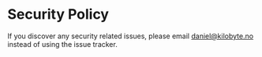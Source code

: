 # Security Policy

If you discover any security related issues, please email daniel@kilobyte.no instead of using the issue tracker.
